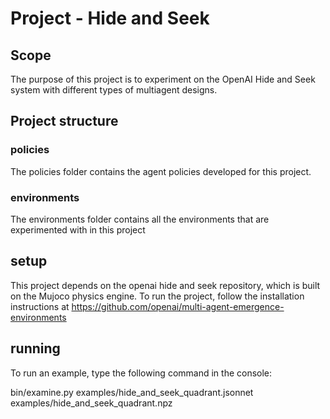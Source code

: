 # Project - Hide and Seek

## Scope

The purpose of this project is to experiment on the OpenAI Hide and Seek system with different types of multiagent designs.

## Project structure

### policies

The policies folder contains the agent policies developed for this project.

### environments

The environments folder contains all the environments that are experimented with in this project

## setup 

This project depends on the openai hide and seek repository, which is built on the Mujoco physics engine. To run the project, follow the installation instructions at https://github.com/openai/multi-agent-emergence-environments

## running

To run an example, type the following command in the console:

bin/examine.py examples/hide_and_seek_quadrant.jsonnet examples/hide_and_seek_quadrant.npz
